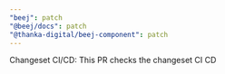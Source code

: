 ```yaml
---
"beej": patch
"@beej/docs": patch
"@thanka-digital/beej-component": patch
---
```


Changeset CI/CD: This PR checks the changeset CI CD
